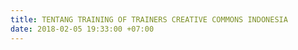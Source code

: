 ```yaml
---
title: TENTANG TRAINING OF TRAINERS CREATIVE COMMONS INDONESIA
date: 2018-02-05 19:33:00 +07:00
---
```


